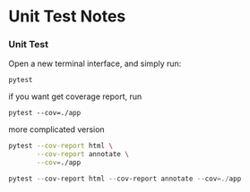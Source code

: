 # Unit Test Notes

### Unit Test

Open a new terminal interface, and simply run:
```
pytest
```

if you want get coverage report, run
```
pytest --cov=./app
```

more complicated version
```sh
pytest --cov-report html \
       --cov-report annotate \
       --cov=./app
```
```powershell
pytest --cov-report html --cov-report annotate --cov=./app
```
